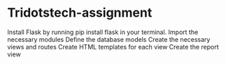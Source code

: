 # Tridotstech-assignment
Install Flask by running pip install flask in your terminal.
Import the necessary modules
Define the database models
Create the necessary views and routes
Create HTML templates for each view
Create the report view
